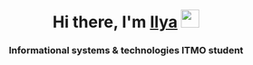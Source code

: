 <h1 align="center">Hi there, I'm <a href="https://vk.com/kroexov" target="_blank">Ilya</a> 
<img src="https://github.com/blackcater/blackcater/raw/main/images/Hi.gif" height="32"/></h1>
<h3 align="center">Informational systems & technologies ITMO student</h3>
